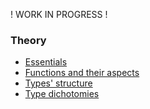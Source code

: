 ! WORK IN PROGRESS !

### Theory
- [Essentials](https://your-trickster.github.io/essentials)
- [Functions and their aspects](https://your-trickster.github.io/functions)
- [Types' structure](https://your-trickster.github.io/structure)
- [Type dichotomies](https://your-trickster.github.io/dichotomies)
